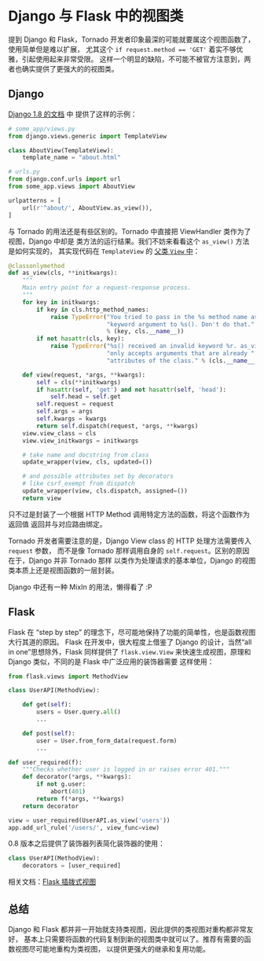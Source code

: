 # Django 与 Flask 中的视图类

提到 Django 和 Flask，Tornado 开发者印象最深的可能就要属这个视图函数了，使用简单但是难以扩展，
尤其这个 ``if request.method == 'GET'`` 着实不够优雅，引起使用起来非常受限。
这样一个明显的缺陷，不可能不被官方注意到，两者也确实提供了更强大的的视图类。


## Django

[Django 1.8 的文档](https://docs.djangoproject.com/en/1.8/topics/class-based-views/) 中
提供了这样的示例：

```python
# some_app/views.py
from django.views.generic import TemplateView

class AboutView(TemplateView):
    template_name = "about.html"
```

```python
# urls.py
from django.conf.urls import url
from some_app.views import AboutView

urlpatterns = [
    url(r'^about/', AboutView.as_view()),
]
```

与 Tornado 的用法还是有些区别的。Tornado 中直接把 ViewHandler 类作为了视图，Django 中却是
类方法的运行结果。我们不妨来看看这个 `as_view()` 方法是如何实现的，
其实现代码在 ``TemplateView`` 的
[父类 ``View`` 中](https://github.com/django/django/blob/master/django%2Fviews%2Fgeneric%2Fbase.py#L46)：

```python
@classonlymethod
def as_view(cls, **initkwargs):
    """
    Main entry point for a request-response process.
    """
    for key in initkwargs:
        if key in cls.http_method_names:
            raise TypeError("You tried to pass in the %s method name as a "
                            "keyword argument to %s(). Don't do that."
                            % (key, cls.__name__))
        if not hasattr(cls, key):
            raise TypeError("%s() received an invalid keyword %r. as_view "
                            "only accepts arguments that are already "
                            "attributes of the class." % (cls.__name__, key))

    def view(request, *args, **kwargs):
        self = cls(**initkwargs)
        if hasattr(self, 'get') and not hasattr(self, 'head'):
            self.head = self.get
        self.request = request
        self.args = args
        self.kwargs = kwargs
        return self.dispatch(request, *args, **kwargs)
    view.view_class = cls
    view.view_initkwargs = initkwargs

    # take name and docstring from class
    update_wrapper(view, cls, updated=())

    # and possible attributes set by decorators
    # like csrf_exempt from dispatch
    update_wrapper(view, cls.dispatch, assigned=())
    return view
```

只不过是封装了一个根据 HTTP Method 调用特定方法的函数，将这个函数作为返回值
返回并与对应路由绑定。

Tornado 开发者需要注意的是，Django View class 的 HTTP 处理方法需要传入 ``request`` 参数，
而不是像 Tornado 那样调用自身的 ``self.request``。区别的原因在于，Django 并非 Tornado 那样
以类作为处理请求的基本单位，Django 的视图类本质上还是视图函数的一层封装。

Django 中还有一种 MixIn 的用法，懒得看了 :P


## Flask

Flask 在 “step by step” 的理念下，尽可能地保持了功能的简单性，也是函数视图大行其道的原因。
Flask 在开发中，很大程度上借鉴了 Django 的设计，当然“all in one”思想除外，Flask 同样提供了
``flask.view.View`` 来快速生成视图，原理和 Django 类似，不同的是 Flask 中广泛应用的装饰器需要
这样使用：

```python
from flask.views import MethodView

class UserAPI(MethodView):

    def get(self):
        users = User.query.all()
        ...

    def post(self):
        user = User.from_form_data(request.form)
        ...

def user_required(f):
    """Checks whether user is logged in or raises error 401."""
    def decorator(*args, **kwargs):
        if not g.user:
            abort(401)
        return f(*args, **kwargs)
    return decorator

view = user_required(UserAPI.as_view('users'))
app.add_url_rule('/users/', view_func=view)
```

0.8 版本之后提供了装饰器列表简化装饰器的使用：

```python
class UserAPI(MethodView):
    decorators = [user_required]
```

相关文档：[Flask 插拨式视图](http://www.pythondoc.com/flask/views.html)


## 总结

Django 和 Flask 都并非一开始就支持类视图，因此提供的类视图对重构都非常友好，
基本上只需要将函数的代码复制到新的视图类中就可以了。推荐有需要的函数视图尽可能地重构为类视图，
以提供更强大的继承和复用功能。

